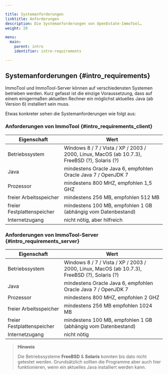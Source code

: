 ```yaml
---

title: Systemanforderungen
linktitle: Anforderungen
description: Die Systemanforderungen von OpenEstate-ImmoTool…
weight: 20

menu:
  main:
    parent: intro
    identifier: intro-requirements

---
```


## Systemanforderungen {#intro_requirements}

ImmoTool und ImmoTool-Server können auf verschiedensten Systemen betrieben werden. Kurz gefasst ist die einzige Voraussetzung, dass auf einem einigermaßen aktuellen Rechner ein möglichst aktuelles Java (ab Version 6) installiert sein muss.

Etwas konkreter sehen die Systemanforderungen wie folgt aus:


### Anforderungen von ImmoTool {#intro_requirements_client}

| Eigenschaft                | Wert |
| -------------------------- | ---- |
| Betriebssystem             | Windows 8 / 7 / Vista / XP / 2003 / 2000, Linux, MacOS (ab 10.7.3), FreeBSD (?), Solaris (?) |
| Java                       | mindestens Oracle Java 6, empfohlen Oracle Java 7 / OpenJDK 7 |
| Prozessor                  | mindestens 800 MHZ, empfohlen 1,5 GHZ |
| freier Arbeitsspeicher     | mindestens 256 MB, empfohlen 512 MB |
| freier Festplattenspeicher | mindestens 100 MB, empfohlen 1 GB (abhängig vom Datenbestand) |
| Internetzugang             | nicht nötig, aber hilfreich |


### Anforderungen von ImmoTool-Server {#intro_requirements_server}

| Eigenschaft                | Wert |
| -------------------------- | ---- |
| Betriebssystem             | Windows 8 / 7 / Vista / XP / 2003 / 2000, Linux, MacOS (ab 10.7.3), FreeBSD (?), Solaris (?) |
| Java                       | mindestens Oracle Java 6, empfohlen Oracle Java 7 / OpenJDK 7 |
| Prozessor                  | mindestens 800 MHZ, empfohlen 2 GHZ |
| freier Arbeitsspeicher     | mindestens 256 MB empfohlen 1024 MB |
| freier Festplattenspeicher | mindestens 100 MB, empfohlen 1 GB (abhängig vom Datenbestand) |
| Internetzugang             | nicht nötig |


> **Hinweis**
>
> Die Betriebssysteme **FreeBSD** & **Solaris** konnten bis dato nicht getestet werden. Grundsätzlich sollten die Programme aber auch hier funktionieren, wenn ein aktuelles Java installiert werden kann.


